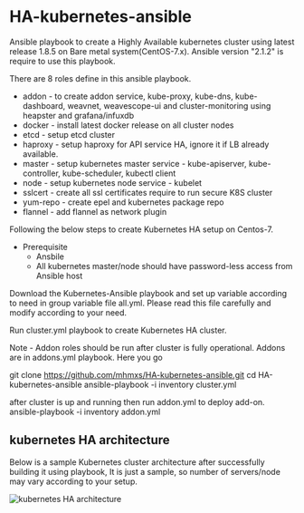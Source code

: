 # HA-kubernetes-ansible
Ansible playbook to create a Highly Available kubernetes cluster using latest release 1.8.5 on Bare metal system(CentOS-7.x).
Ansible version "2.1.2" is require to use this playbook.

There are 8 roles define in this ansible playbook.
- addon - to create addon service, kube-proxy, kube-dns, kube-dashboard, weavnet, weavescope-ui and cluster-monitoring using heapster and grafana/infuxdb
- docker - install latest docker release on all cluster nodes
- etcd - setup etcd cluster
- haproxy - setup haproxy for API service HA, ignore it if LB already available.
- master - setup kubernetes master service - kube-apiserver, kube-controller, kube-scheduler, kubectl client
- node - setup kubernetes node service - kubelet
- sslcert - create all ssl certificates require to run secure K8S cluster
- yum-repo - create epel and kubernetes package repo
- flannel - add flannel as network plugin

Following the below steps to create Kubernetes HA setup on Centos-7.
- Prerequisite
  - Ansbile
  - All kubernetes master/node should have password-less access from Ansible host

Download the Kubernetes-Ansible playbook and set up variable according to need in group variable file
all.yml. Please read this file carefully and modify according to your need. 

Run cluster.yml playbook to create Kubernetes HA cluster.

Note - Addon roles should be run after cluster is fully operational. Addons are in addons.yml playbook.
Here you go

git clone https://github.com/mhmxs/HA-kubernetes-ansible.git
cd HA-kubernetes-ansible
ansible-playbook -i inventory cluster.yml

after cluster is up and running then run addon.yml to deploy add-on.
ansible-playbook -i inventory addon.yml




## kubernetes HA architecture
Below is a sample Kubernetes cluster architecture after successfully building it using playbook, It is just a sample, so number of servers/node may vary according to your setup.

![kubernetes HA architecture](kubernetes_architecture.png)


